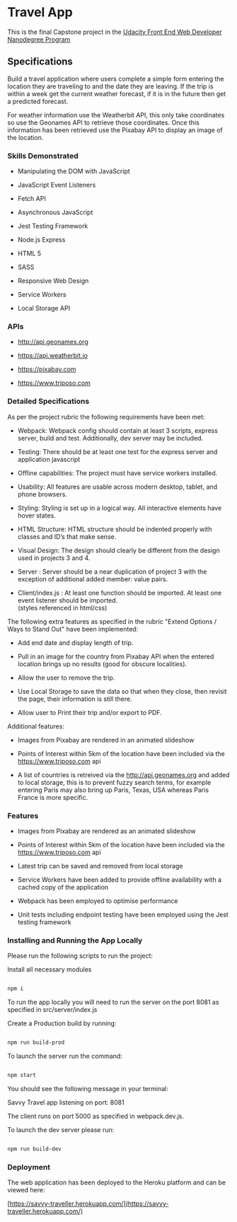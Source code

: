 # Travel App

  

This is the final Capstone project in the [Udacity Front End Web Developer Nanodegree Program](https://www.udacity.com/course/front-end-web-developer-nanodegree--nd0011)

  

## Specifications

  

Build a travel application where users complete a simple form entering the location they are traveling to and the date they are leaving. If the trip is within a week get the current weather forecast, if it is in the future then get a predicted forecast.

  

For weather information use the Weatherbit API, this only take coordinates so use the Geonames API to retrieve those coordinates. Once this information has been retrieved use the Pixabay API to display an image of the location.

  

### Skills Demonstrated

  

- Manipulating the DOM with JavaScript

- JavaScript Event Listeners

- Fetch API

- Asynchronous JavaScript

- Jest Testing Framework

- Node.js Express

- HTML 5

- SASS

- Responsive Web Design

- Service Workers

- Local Storage API

  

### APIs

  

- http://api.geonames.org

- https://api.weatherbit.io

- https://pixabay.com

- https://www.triposo.com

  
  

### Detailed Specifications

  

As per the project rubric the following requirements have been met:

  

- Webpack: Webpack config should contain at least 3 scripts, express server, build and test. Additionally, dev server may be included.

- Testing: There should be at least one test for the express server and application javascript

- Offline capabilities: The project must have service workers installed.

- Usability: All features are usable across modern desktop, tablet, and phone browsers.

- Styling: Styling is set up in a logical way. All interactive elements have hover states.

- HTML Structure: HTML structure should be indented properly with classes and ID’s that make sense.

- Visual Design: The design should clearly be different from the design used in projects 3 and 4.

- Server : Server should be a near duplication of project 3 with the exception of additional added member: value pairs.

- Client/index.js : 	At least one function should be imported.
								At least one event listener should be imported.								
								(styles referenced in html/css)

  

The following extra features as specified in the rubric "Extend Options / Ways to Stand Out" have been implemented:  

- Add end date and display length of trip.

- Pull in an image for the country from Pixabay API when the entered location brings up no results (good for obscure localities).

- Allow the user to remove the trip.

- Use Local Storage to save the data so that when they close, then revisit the page, their information is still there.

- Allow user to Print their trip and/or export to PDF.

Additional features: 

- Images from Pixabay are rendered in an animated slideshow

- Points of Interest within 5km of the location have been included via the https://www.triposo.com api  
- A list of countries is retreived via the http://api.geonames.org and added to local storage, this is to prevent fuzzy search terms, for example entering Paris may also bring up Paris, Texas, USA whereas Paris France is more specific.

### Features  

- Images from Pixabay are rendered as an animated slideshow

- Points of Interest within 5km of the location have been included via the https://www.triposo.com api

- Latest trip can be saved and removed from local storage

- Service Workers have been added to provide offline availability with a cached copy of the application

- Webpack has been employed to optimise performance

- Unit tests including endpoint testing have been employed using the Jest testing framework

### Installing and Running the App Locally

Please run the following scripts to run the project:

Install all necessary modules

```sh

npm i

```

To run the app locally you will need to run the server on the port 8081 as specified in src/server/index.js

Create a Production build by running:

```sh

npm run build-prod 

```


To launch the server run the command: 


```sh

npm start 

```

You should see the following message in your terminal:

Savvy Travel app listening on port: 8081



The client runs on port 5000 as specified in webpack.dev.js.

To launch the dev server please run:

```sh

npm run build-dev 

```




### Deployment 
  

The web application has been deployed to the Heroku platform and can be viewed here:
 

[https://savvy-traveller.herokuapp.com/](https://savvy-traveller.herokuapp.com/)